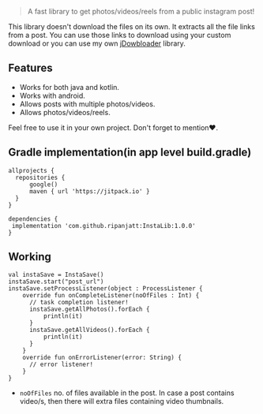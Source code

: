 > A fast library to get photos/videos/reels from a  public instagram post!

This library doesn't download the files on its own. It extracts all the file links from a post.
You can use those links to download using your custom download or you can use my own <a href="https://github.com/ripanjatt/jDownloader">jDowbloader</a> library.

Features
-
* Works for both java and kotlin.
* Works with android.
* Allows posts with multiple photos/videos.
* Allows photos/videos/reels.

Feel free to use it in your own project.
Don't forget to mention❤.

Gradle implementation(in app level build.gradle)
-
```
allprojects {
  repositories {
      google()
      maven { url 'https://jitpack.io' }
  }
}

dependencies {
 implementation 'com.github.ripanjatt:InstaLib:1.0.0'
}
```
Working
-
```
val instaSave = InstaSave()
instaSave.start("post_url")
instaSave.setProcessListener(object : ProcessListener {
    override fun onCompleteListener(noOfFiles : Int) {
      // task completion listener!
      instaSave.getAllPhotos().forEach {
          println(it)
      }
      instaSave.getAllVideos().forEach {
          println(it)
      }
    }
    override fun onErrorListener(error: String) {
      // error listener!
    }
}
```
* ```noOfFiles``` no. of files available in the post. In case a post contains video/s, then there will extra files containing video thumbnails.



